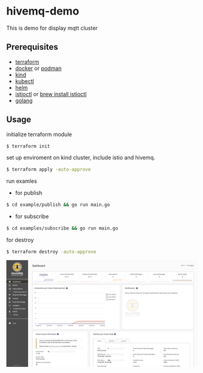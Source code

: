 # hivemq-demo

This is demo for display mqtt cluster

## Prerequisites

- [terraform](https://www.terraform.io/downloads.html)
- [docker](https://www.docker.com/products/docker-desktop) or [podman](https://podman.io/getting-started/installation)
- [kind](https://kind.sigs.k8s.io/docs/user/quick-start#installation)
- [kubectl](https://kubernetes.io/docs/tasks/tools/install-kubectl/)
- [helm](https://helm.sh/docs/intro/install/)
- [istioctl](https://istio.io/latest/docs/setup/getting-started/#download) or [brew install istioctl](https://formulae.brew.sh/formula/istioctl)
- [golang](https://golang.org/doc/install)

## Usage

initialize terraform module

```bash
$ terraform init
```

set up enviroment on kind cluster, include istio and hivemq.

```bash
$ terraform apply -auto-approve
```

run examles 

- for publish

```bash
$ cd example/publish && go run main.go
```

- for subscribe

```bash
$ cd examples/subscribe && go run main.go
```

for destroy

```bash
$ terraform destroy -auto-approve
```

![hivemq01](https://github.com/GrassShrimp/hivemq-demo/blob/master/hivemq01.png)